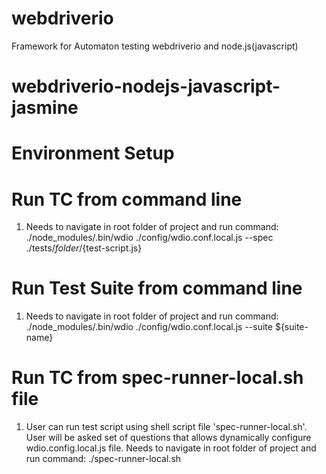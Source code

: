 # webdriverio
Framework for Automaton testing webdriverio and node.js(javascript)

# webdriverio-nodejs-javascript-jasmine

# Environment Setup

# Run TC from command line
1. Needs to navigate in root folder of project and run command:
./node_modules/.bin/wdio ./config/wdio.conf.local.js --spec ./tests/${folder}/${test-script.js}

# Run Test Suite from command line
1. Needs to navigate in root folder of project and run command:
./node_modules/.bin/wdio ./config/wdio.conf.local.js --suite ${suite-name}

# Run TC from spec-runner-local.sh file

1. User can run test script using shell script file 'spec-runner-local.sh'. User will be asked set of questions that allows dynamically configure wdio.config.local.js file.
   Needs to navigate in root folder of project and run command:
   ./spec-runner-local.sh
